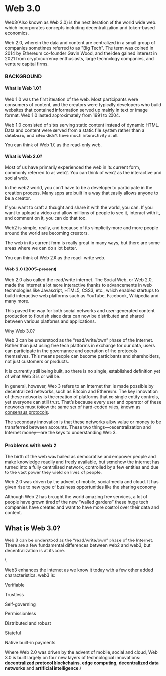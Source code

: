 # Web 3.0

Web3(Also known as Web 3.0) is the next iteration of the world wide web. which incorporates concepts including decentralization and token-based economics.&#x20;

&#x20;Web 2.0, wherein the data and content are centralized in a small group of companies sometimes referred to as "Big Tech". The term was coined in 2014 by Ethereum co-founder Gavin Wood, and the idea gained interest in 2021 from cryptocurrency enthusiasts, large technology companies, and venture capital firms.

### BACKGROUND

#### **What is Web 1.0?** <a href="#what-is-web-1-0" id="what-is-web-1-0"></a>

Web 1.0 was the first iteration of the web. Most participants were consumers of content, and the creators were typically developers who build websites that contained information served up mainly in text or image format. Web 1.0 lasted approximately from 1991 to 2004.

Web 1.0 consisted of sites serving static content instead of dynamic HTML. Data and content were served from a static file system rather than a database, and sites didn't have much interactivity at all.

You can think of Web 1.0 as the read-only web.

#### **What is Web 2.0?** <a href="#what-is-web-2-0" id="what-is-web-2-0"></a>

Most of us have primarily experienced the web in its current form, commonly referred to as web2. You can think of web2 as the interactive and social web.

In the web2 world, you don’t have to be a developer to participate in the creation process. Many apps are built in a way that easily allows anyone to be a creator.

If you want to craft a thought and share it with the world, you can. If you want to upload a video and allow millions of people to see it, interact with it, and comment on it, you can do that too.

Web2 is simple, really, and because of its simplicity more and more people around the world are becoming creators.

The web in its current form is really great in many ways, but there are some areas where we can do a lot better.

You can think of Web 2.0 as the read- write web.

#### **Web 2.0 (2005-present)**

Web 2.0 also called the read/write internet. The Social Web, or Web 2.0, made the internet a lot more interactive thanks to advancements in web technologies like Javascript, HTML5, CSS3, etc., which enabled startups to build interactive web platforms such as YouTube, Facebook, Wikipedia and many more.

This paved the way for both social networks and user-generated content production to flourish since data can now be distributed and shared between various platforms and applications.

Why Web 3.0?

Web 3 can be understood as the “read/write/own” phase of the Internet. Rather than just using free tech platforms in exchange for our data, users can participate in the governance and operation of the protocols themselves. This means people can become participants and shareholders, not just customers or products.

&#x20;It is currently still being built, so there is no single, established definition yet of what Web 3 is or will be.

In general, however, Web 3 refers to an Internet that is made possible by decentralized networks, such as Bitcoin and Ethereum. The key innovation of these networks is the creation of platforms that no single entity controls, yet everyone can still trust. That’s because every user and operator of these networks must follow the same set of hard-coded rules, known as [consensus protocols](https://decrypt.co/resources/consensus-protocols-what-are-they-guide-how-to-explainer).&#x20;

The secondary innovation is that these networks allow value or money to be transferred between accounts. These two things—decentralization and Internet money—are the keys to understanding Web 3.



### **Problems with web 2**

The birth of the web was hailed as democratise and empower people and make knowledge readily and freely available, but somehow the internet has turned into a fully centralised network, controlled by a few entities and due to the vast power they wield on lives of people.

Web 2.0 was driven by the advent of mobile, social media and cloud. It has given rise to new type of business opportunities like the sharing economy

Although Web 2 has brought the world amazing free services, a lot of people have grown tired of the new “walled gardens” these huge tech companies have created and want to have more control over their data and content.

&#x20;



## What is Web 3.0?

Web 3 can be understood as the “read/write/own” phase of the Internet. There are a few fundamental differences between web2 and web3, but decentralization is at its core.

\


Web3 enhances the internet as we know it today with a few other added characteristics. web3 is:

Verifiable

Trustless

Self-governing

Permissionless

Distributed and robust

Stateful

Native built-in payments

Where Web 2.0 was driven by the advent of mobile, social and cloud, Web 3.0 is built largely on four new layers of technological innovations: **decentralized protocol blockchains**, **edge computing**, **decentralized data networks** and **artificial intelligence**.\

